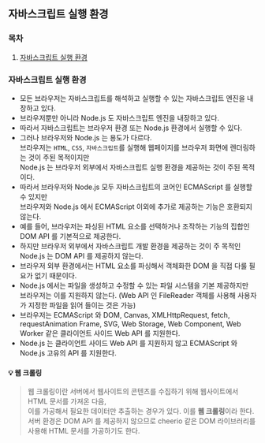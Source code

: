 ## 자바스크립트 실행 환경

### 목차

1. [자바스크립트 실행 환경](#자바스크립트-실행-환경)


### 자바스크립트 실행 환경

- 모든 브라우저는 자바스크립트를 해석하고 실행할 수 있는 자바스크립트 엔진을 내장하고 있다.
- 브라우저뿐만 아니라 Node.js 도 자바스크립트 엔진을 내장하고 있다.
- 따라서 자바스크립트는 브라우저 환경 또는 Node.js 환경에서 실행할 수 있다.
- 그러나 브라우저와 Node.js 는 용도가 다르다.   
  브라우저는 `HTML`, `CSS`, `자바스크립트`를 실행해 웹페이지를 브라우저 화면에 렌더링하는 것이 주된 목적이지만   
  Node.js 는 브라우저 외부에서 자바스크립트 실행 환경을 제공하는 것이 주된 목적이다.
- 따라서 브라우저와 Node.js 모두 자바스크립트의 코어인 ECMAScript 를 실행할 수 있지만   
  브라우저와 Node.js 에서 ECMAScript 이외에 추가로 제공하는 기능은 호환되지 않는다.
- 예를 들어, 브라우저는 파싱된 HTML 요소를 선택하거나 조작하는 기능의 집합인 DOM API 를 기본적으로 제공한다.
- 하지만 브라우저 외부에서 자바스크립트 개발 환경을 제공하는 것이 주 목적인 Node.js 는 DOM API 를 제공하지 않는다.
- 브라우저 외부 환경에서는 HTML 요소를 파싱해서 객체화한 DOM 을 직접 다룰 필요가 없기 때문이다.
- Node.js 에서는 파일을 생성하고 수정할 수 있는 파일 시스템을 기본 제공하지만   
  브라우저는 이를 지원하지 않는다. (Web API 인 FileReader 객체를 사용해 사용자가 지정한 파일을 읽어 들이는 것은 가능)
- 브라우저는 ECMAScript 와 DOM, Canvas, XMLHttpRequest, fetch, requestAnimation Frame, SVG, Web Storage, Web Component, Web Worker 같은 클라이언트 사이드 Web API 를 지원한다.
- Node.js 는 클라이언트 사이드 Web API 를 지원하지 않고 ECMAScript 와 Node.js 고유의 API 를 지원한다.

#### 💡 웹 크롤링

> 웹 크롤링이란 서버에서 웹사이트의 콘텐츠를 수집하기 위해 웹사이트에서 HTML 문서를 가져온 다음,   
> 이를 가공해서 필요한 데이터만 추출하는 경우가 있다. 이를 **웹 크롤링**이라 한다.    
> 서버 환경은 DOM API 를 제공하지 않으므로 cheerio 같은 DOM 라이브러리를 사용해 HTML 문서를 가공하기도 한다.
